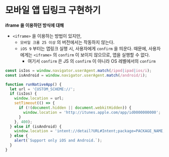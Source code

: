 # 모바일 앱 딥링크 구현하기

__iframe 을 이용하던 방식에 대해__
- `<iframe>` 을 이용하는 방법이 있지만,
  - `모바일 크롬 25 이상` 의 버전에서는 작동하지 않는다.
  - `iOS 9` 부터는 앱링크 실행 시, 사용자에게 `confirm` 을 띄운다. 때문에, 사용자에게는 `<iframe>` 의 `confirm` 이 보이지 않으므로, 앱을 실행할 수 없다.
    - 여기서 `confirm` 은 JS 의 `confirm` 이 아니라 OS 레벨에서의 `confirm`

```js
const isIos = window.navigator.userAgent.match(/ipod|ipad|ios/i);
const isAndroid = window.navigator.userAgent.match(/android/i);

function runNativeApp() {
  let url = 'CUSTOM_SCHEME://';
  if (isIos) {
    window.location = url;
    setTimeout(() => {
      if (!(document.hidden || document.webkitHidden)) {
        window.location = 'http://itunes.apple.com/app/id0000000000';
      }
    }, 400);
  } else if (isAndroid) {
    window.location = 'intent://detail?URL#Intent;package=PACKAGE_NAME;scheme=SCHEME_NAME;end;';
  } else {
    alert(`Support only iOS and Android.`);
  }
}
```